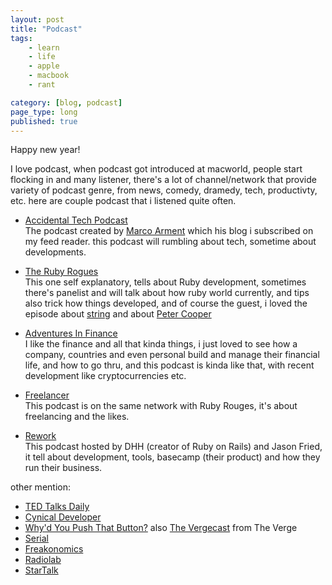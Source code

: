 ```yaml
---
layout: post
title: "Podcast"
tags: 
    - learn
    - life
    - apple
    - macbook
    - rant

category: [blog, podcast]
page_type: long
published: true
---
```


Happy new year!   

I love podcast, when podcast got introduced at macworld, people start flocking in and many listener, there's a lot of channel/network that provide variety of podcast genre, from news, comedy, dramedy, tech, productivty, etc. here are couple podcast that i listened quite often.
- [Accidental Tech Podcast](http://atp.fm/)   
 The podcast created by [Marco Arment](https://marco.org/) which his blog i subscribed on my feed reader. this podcast will rumbling about tech, sometime about developments.

- [The Ruby Rogues](https://devchat.tv/ruby-rogues)   
This one self explanatory, tells about Ruby development, sometimes there's panelist and will talk about how ruby world currently, and tips also trick how things developed, and of course the guest, i loved the episode about [string](https://devchat.tv/ruby-rogues/rr-340-strings-encodings-ruby-aaron-lasseigne) and about [Peter Cooper](https://devchat.tv/ruby-rogues/mrs-024-peter-cooper)

- [Adventures In Finance](https://www.realvision.com/free-stuff/podcasts/)   
I like the finance and all that kinda things, i just loved to see how a company, countries and even personal build and manage their financial life, and how to go thru, and this podcast is kinda like that, with recent development like cryptocurrencies etc.

- [Freelancer](https://devchat.tv/freelancers)   
This podcast is on the same network with Ruby Rouges, it's about freelancing and the likes.

- [Rework](https://rework.fm/)   
This podcast hosted by DHH (creator of Ruby on Rails) and Jason Fried, it tell about development, tools, basecamp (their product) and how they run their business.

other mention:   
- [TED Talks Daily](https://www.ted.com/about/programs-initiatives/ted-talks/ted-talks-audio)
- [Cynical Developer](https://cynicaldeveloper.com/Podcast/)
- [Why'd You Push That Button?](https://www.theverge.com/whyd-you-push-that-button) also [The Vergecast](https://www.theverge.com/the-vergecast) from The Verge
- [Serial](https://serialpodcast.org/)
- [Freakonomics](http://freakonomics.com/archive/)
- [Radiolab](http://www.radiolab.org/)
- [StarTalk](https://www.startalkradio.net/)